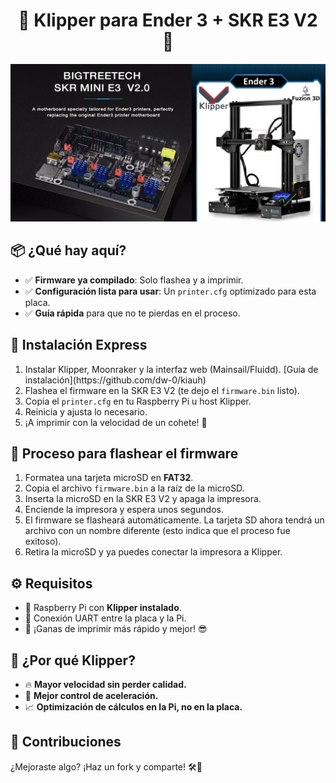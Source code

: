 <h1 align="center">🚀 Klipper para Ender 3 + SKR E3 V2 🎯</h1>

<p align="center">
  <img src="logo.png" alt="Ender 3 + Klipper" width="700"/>
</p>

<h2>📦 ¿Qué hay aquí?</h2>
<ul>
  <li>✅ <b>Firmware ya compilado</b>: Solo flashea y a imprimir.</li>
  <li>✅ <b>Configuración lista para usar</b>: Un <code>printer.cfg</code> optimizado para esta placa.</li>
  <li>✅ <b>Guía rápida</b> para que no te pierdas en el proceso.</li>
</ul>

<h2>🚀 Instalación Express</h2>
<ol>
  <li>Instalar Klipper, Moonraker y la interfaz web (Mainsail/Fluidd). [Guía de instalación](https://github.com/dw-0/kiauh)</li>
  <li>Flashea el firmware en la SKR E3 V2 (te dejo el <code>firmware.bin</code> listo).</li>
  <li>Copia el <code>printer.cfg</code> en tu Raspberry Pi u host Klipper.</li>
  <li>Reinicia y ajusta lo necesario.</li>
  <li>¡A imprimir con la velocidad de un cohete! 🚀</li>
</ol>

<h2>🔧 Proceso para flashear el firmware</h2>
<ol>
  <li>Formatea una tarjeta microSD en <b>FAT32</b>.</li>
  <li>Copia el archivo <code>firmware.bin</code> a la raíz de la microSD.</li>
  <li>Inserta la microSD en la SKR E3 V2 y apaga la impresora.</li>
  <li>Enciende la impresora y espera unos segundos.</li>
  <li>El firmware se flasheará automáticamente. La tarjeta SD ahora tendrá un archivo con un nombre diferente (esto indica que el proceso fue exitoso).</li>
  <li>Retira la microSD y ya puedes conectar la impresora a Klipper.</li>
</ol>

<h2>⚙️ Requisitos</h2>
<ul>
  <li>🔹 Raspberry Pi con <b>Klipper instalado</b>.</li>
  <li>🔹 Conexión UART entre la placa y la Pi.</li>
  <li>🔹 ¡Ganas de imprimir más rápido y mejor! 😎</li>
</ul>

<h2>🎯 ¿Por qué Klipper?</h2>
<ul>
  <li>🔥 <b>Mayor velocidad sin perder calidad.</b></li>
  <li>🔧 <b>Mejor control de aceleración.</b></li>
  <li>📈 <b>Optimización de cálculos en la Pi, no en la placa.</b></li>
</ul>

<h2>🤝 Contribuciones</h2>
<p>¿Mejoraste algo? ¡Haz un fork y comparte! 🛠️🎉</p>



